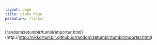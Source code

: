 ```yaml
---
layout: page
title: Links Page
permalink: /links/
---
```


[randomizetumblr/tumblrimporter.html] (http://http://nikkortumblr.github.io/randomizetumblr/tumblrimporter.html)
